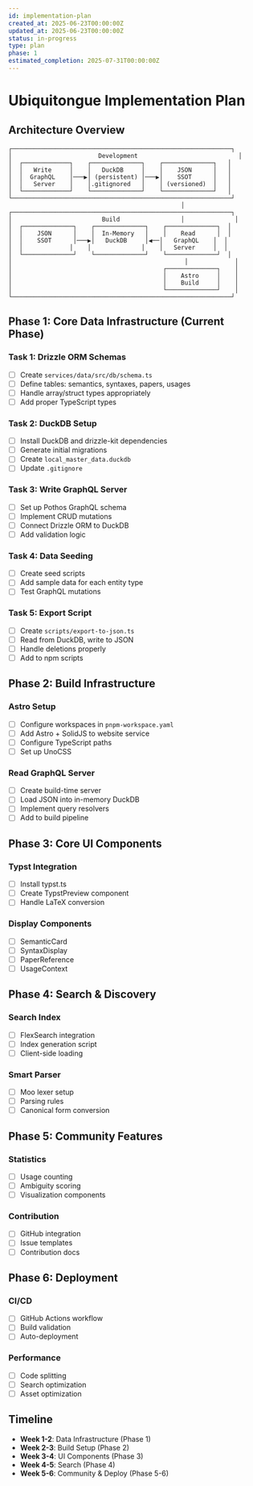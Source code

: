 ```yaml
---
id: implementation-plan
created_at: 2025-06-23T00:00:00Z
updated_at: 2025-06-23T00:00:00Z
status: in-progress
type: plan
phase: 1
estimated_completion: 2025-07-31T00:00:00Z
---
```


# Ubiquitongue Implementation Plan

## Architecture Overview

```
┌─────────────────────────────────────────────────────────────┐
│                        Development                            │
│  ┌─────────────┐    ┌──────────────┐    ┌──────────────┐   │
│  │   Write     │    │   DuckDB     │    │    JSON      │   │
│  │  GraphQL    │───▶│ (persistent) │───▶│    SSOT      │   │
│  │   Server    │    │.gitignored   │    │ (versioned)  │   │
│  └─────────────┘    └──────────────┘    └──────────────┘   │
└─────────────────────────────────────────────────────────────┘
                                                │
┌─────────────────────────────────────────────────────────────┐
│                         Build                 │              │
│  ┌──────────────┐    ┌──────────────┐    ┌──────────────┐  │
│  │    JSON      │    │  In-Memory   │    │    Read      │  │
│  │    SSOT      │───▶│   DuckDB     │◀──│   GraphQL    │  │
│  │             │    │              │    │   Server     │  │
│  └──────────────┘    └──────────────┘    └──────────────┘  │
│                                                │             │
│                                          ┌──────────────┐    │
│                                          │    Astro     │    │
│                                          │    Build     │    │
│                                          └──────────────┘    │
└─────────────────────────────────────────────────────────────┘
```

## Phase 1: Core Data Infrastructure (Current Phase)

### Task 1: Drizzle ORM Schemas
- [ ] Create `services/data/src/db/schema.ts`
- [ ] Define tables: semantics, syntaxes, papers, usages
- [ ] Handle array/struct types appropriately
- [ ] Add proper TypeScript types

### Task 2: DuckDB Setup
- [ ] Install DuckDB and drizzle-kit dependencies
- [ ] Generate initial migrations
- [ ] Create `local_master_data.duckdb`
- [ ] Update `.gitignore`

### Task 3: Write GraphQL Server
- [ ] Set up Pothos GraphQL schema
- [ ] Implement CRUD mutations
- [ ] Connect Drizzle ORM to DuckDB
- [ ] Add validation logic

### Task 4: Data Seeding
- [ ] Create seed scripts
- [ ] Add sample data for each entity type
- [ ] Test GraphQL mutations

### Task 5: Export Script
- [ ] Create `scripts/export-to-json.ts`
- [ ] Read from DuckDB, write to JSON
- [ ] Handle deletions properly
- [ ] Add to npm scripts

## Phase 2: Build Infrastructure

### Astro Setup
- [ ] Configure workspaces in `pnpm-workspace.yaml`
- [ ] Add Astro + SolidJS to website service
- [ ] Configure TypeScript paths
- [ ] Set up UnoCSS

### Read GraphQL Server
- [ ] Create build-time server
- [ ] Load JSON into in-memory DuckDB
- [ ] Implement query resolvers
- [ ] Add to build pipeline

## Phase 3: Core UI Components

### Typst Integration
- [ ] Install typst.ts
- [ ] Create TypstPreview component
- [ ] Handle LaTeX conversion

### Display Components
- [ ] SemanticCard
- [ ] SyntaxDisplay
- [ ] PaperReference
- [ ] UsageContext

## Phase 4: Search & Discovery

### Search Index
- [ ] FlexSearch integration
- [ ] Index generation script
- [ ] Client-side loading

### Smart Parser
- [ ] Moo lexer setup
- [ ] Parsing rules
- [ ] Canonical form conversion

## Phase 5: Community Features

### Statistics
- [ ] Usage counting
- [ ] Ambiguity scoring
- [ ] Visualization components

### Contribution
- [ ] GitHub integration
- [ ] Issue templates
- [ ] Contribution docs

## Phase 6: Deployment

### CI/CD
- [ ] GitHub Actions workflow
- [ ] Build validation
- [ ] Auto-deployment

### Performance
- [ ] Code splitting
- [ ] Search optimization
- [ ] Asset optimization

## Timeline

- **Week 1-2**: Data Infrastructure (Phase 1)
- **Week 2-3**: Build Setup (Phase 2)
- **Week 3-4**: UI Components (Phase 3)
- **Week 4-5**: Search (Phase 4)
- **Week 5-6**: Community & Deploy (Phase 5-6)